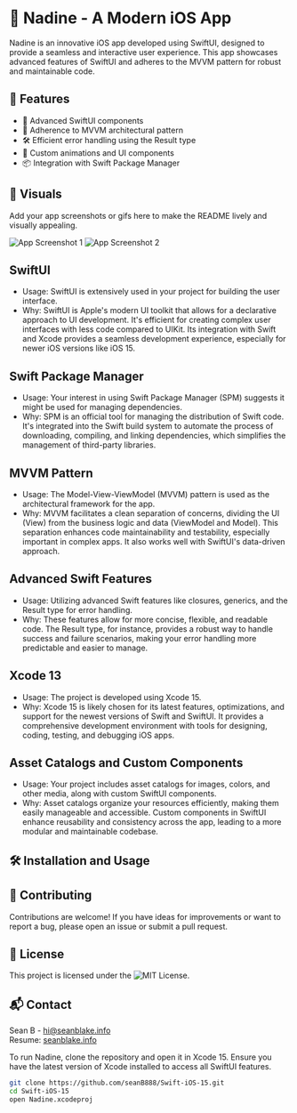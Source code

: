 # 📱 Nadine - A Modern iOS App

Nadine is an innovative iOS app developed using SwiftUI, designed to provide a seamless and interactive user experience. This app showcases advanced features of SwiftUI and adheres to the MVVM pattern for robust and maintainable code.

## 🌟 Features

- 🚀 Advanced SwiftUI components
- 🧩 Adherence to MVVM architectural pattern
- 🛠 Efficient error handling using the Result type
- 🎨 Custom animations and UI components
- 📦 Integration with Swift Package Manager

## 📸 Visuals

Add your app screenshots or gifs here to make the README lively and visually appealing.

![App Screenshot 1](url-to-screenshot)
![App Screenshot 2](url-to-another-screenshot)

## SwiftUI
- Usage: SwiftUI is extensively used in your project for building the user interface.
- Why: SwiftUI is Apple's modern UI toolkit that allows for a declarative approach to UI development. It's efficient for creating complex user interfaces with less code compared to UIKit. Its integration with Swift and Xcode provides a seamless development experience, especially for newer iOS versions like iOS 15.

## Swift Package Manager
- Usage: Your interest in using Swift Package Manager (SPM) suggests it might be used for managing dependencies.
- Why: SPM is an official tool for managing the distribution of Swift code. It's integrated into the Swift build system to automate the process of downloading, compiling, and linking dependencies, which simplifies the management of third-party libraries.

## MVVM Pattern
- Usage: The Model-View-ViewModel (MVVM) pattern is used as the architectural framework for the app.
- Why: MVVM facilitates a clean separation of concerns, dividing the UI (View) from the business logic and data (ViewModel and Model). This separation enhances code maintainability and testability, especially important in complex apps. It also works well with SwiftUI's data-driven approach.

## Advanced Swift Features
- Usage: Utilizing advanced Swift features like closures, generics, and the Result type for error handling.
- Why: These features allow for more concise, flexible, and readable code. The Result type, for instance, provides a robust way to handle success and failure scenarios, making your error handling more predictable and easier to manage.

## Xcode 13
- Usage: The project is developed using Xcode 15.
- Why: Xcode 15 is likely chosen for its latest features, optimizations, and support for the newest versions of Swift and SwiftUI. It provides a comprehensive development environment with tools for designing, coding, testing, and debugging iOS apps.

## Asset Catalogs and Custom Components
- Usage: Your project includes asset catalogs for images, colors, and other media, along with custom SwiftUI components.
- Why: Asset catalogs organize your resources efficiently, making them easily manageable and accessible. Custom components in SwiftUI enhance reusability and consistency across the app, leading to a more modular and maintainable codebase.

## 🛠 Installation and Usage

## 🤝 Contributing
Contributions are welcome! If you have ideas for improvements or want to report a bug, please open an issue or submit a pull request.

## 📄 License
This project is licensed under the ![MIT License.](https://seanblake.info/license)

## 📬 Contact
Sean B - hi@seanblake.info<br/>
Resume: [seanblake.info](https://seanblake.info)

To run Nadine, clone the repository and open it in Xcode 15. Ensure you have the latest version of Xcode installed to access all SwiftUI features.

```bash
git clone https://github.com/seanB888/Swift-iOS-15.git
cd Swift-iOS-15
open Nadine.xcodeproj

